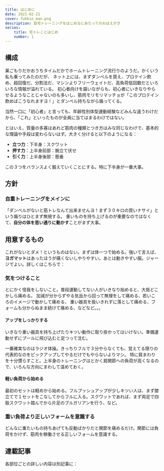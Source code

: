 ```yaml
---
title: はじめに
date: 2021-02-21
cover: fukkin_man.png
description: 自宅トレーニングをはじめるにあたってのおぼえがき
series:
    title: 宅トレことはじめ
    number: 1
---
```


## 構成

巣ごもりだかおうちタイムだかでホームトレーニング流行りのようだ。かくいう私も乗ってみたのだが、
ネット上には、まずダンベルを買え、プロテイン飲め、超回復だ、分割法だ、マシンよりフリーウェイトだ、高負荷低回数だといろいろな情報が溢れている。
初心者向けを謳いながらも、初心者にいきなりやらせるようなことじゃないのも多いし、筋肉モリモリマッチョが「このプロテイン飲めばこうなれますヨ！」とダンベル持ちながら煽ってくる。

当然一口に「初心者」と言っても、年齢性別体型運動経験などみんな違うわけだから、「これ」といったものが全員に当てはまるわけではない。

とはいえ、質量の多寡はあれど筋肉の種類とつき方はみな同じなわけで、基本的な理論や手段は変わらないはず。大きく分けると以下のようになる：

+ **立つ力**：下半身：スクワット
+ **押す力**：上半身前部：腕立て伏せ
+ **引く力**：上半身後部：懸垂

この３つをバランスよく鍛えていくことにする。特に下半身が一番大事。

## 方針
### 自重トレーニングをメインに
「ダンベルがないと筋トレなんて出来ませんヨ！まず３０キロの買いナサイ」という煽りはひとまず無視する。
重いものを持ち上げるのが重要なのではなくて、**自分の体を思い通りに動かす**ことがまず大事。

## 用意するもの
これがないとダメ！というものはない。まずは体一つで始める。強いて言えば、**ヨガマット**はあったほうが痛くないしやりやすい。あとは動きやすい服。ジャージでよい。詳しくはこちらで：

<PostLink slug="/workout/tools/"/>

### 気をつけること
とにかく怪我をしないこと。普段運動してない人がいきなり始めると、大抵どこかしら痛める。
加減が分からずやる気岳から回って無理をして痛める、若いころのイメージで動かして痛める、
重い器具を扱いきれずに落として痛める、フォームも分からぬまま続けて痛める、などなど。。。

#### アップをしっかりする
いきなり重い器具を持ち上げたりキツい動作に取り掛かってはいけない。準備運動せずにプールに飛び込むと足つって沈む。

一番確実なのはラジオ体操。きっちりフルで３分やらなくても、覚えてる限りの代表的なのをピックアップしてやるだけでもやらないよりマシ。
特に肩まわりを十分慣らすこと。上半身のトレーニングはとかく肩関節への負荷が高くなるので、いろんな方向にまわして温めておく。

#### 軽い負荷から始める
最初のセットは軽めから始める。フルプッシュアップが少しキツい人は、まず膝立てで１セットをこなしてからフルに入る。スクワットであれば、まず両足で四股スクワット踏んでから片足のブルガリアンを行う、など。

### 重い負荷より正しいフォームを意識する
どんなに重たいもの持ちあげても反動ばかりだと関節を痛めるだけ。関節には負荷をかけず、筋肉を稼働させる正しいフォームを意識する。

## 連載記事
各部位ごとの詳しい内容は別記事に：

<Series title="宅トレことはじめ" display="card" current="1"/>